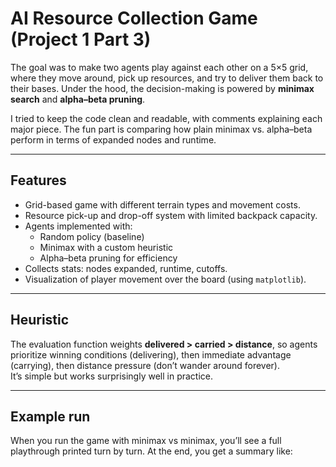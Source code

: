 # AI Resource Collection Game (Project 1 Part 3)
 
The goal was to make two agents play against each other on a 5×5 grid, where they move around, pick up resources, and try to deliver them back to their bases. Under the hood, the decision-making is powered by **minimax search** and **alpha–beta pruning**.

I tried to keep the code clean and readable, with comments explaining each major piece. The fun part is comparing how plain minimax vs. alpha–beta perform in terms of expanded nodes and runtime.

---

## Features
- Grid-based game with different terrain types and movement costs.
- Resource pick-up and drop-off system with limited backpack capacity.
- Agents implemented with:
  - Random policy (baseline)
  - Minimax with a custom heuristic
  - Alpha–beta pruning for efficiency
- Collects stats: nodes expanded, runtime, cutoffs.
- Visualization of player movement over the board (using `matplotlib`).

---

## Heuristic
The evaluation function weights **delivered > carried > distance**, so agents prioritize winning conditions (delivering), then immediate advantage (carrying), then distance pressure (don’t wander around forever).  
It’s simple but works surprisingly well in practice.

---

## Example run
When you run the game with minimax vs minimax, you’ll see a full playthrough printed turn by turn. At the end, you get a summary like:


